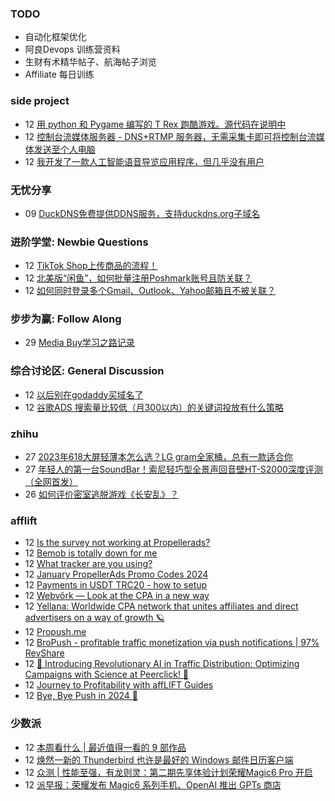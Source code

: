 ### TODO
-  自动化框架优化
-  阿良Devops 训练营资料
-  生财有术精华帖子、航海帖子浏览
-  Affiliate 每日训练

### side project
<!-- sideproject:START -->
-  12 [用 python 和 Pygame 编写的 T Rex 跑酷游戏。源代码在说明中](https://www.youtube.com/watch?v=pZySIXSelCA)
-  12 [控制台流媒体服务器 - DNS+RTMP 服务器，无需采集卡即可将控制台流媒体发送至个人电脑](https://github.com/Aioros/console-streaming-server)
-  12 [我开发了一款人工智能语音导览应用程序，但几乎没有用户](https://www.reddit.com/r/SideProject/comments/18gpp0e/ive_built_an_ai_audio_tour_app_but_have_almost_no/)<!-- sideproject:END -->


### 无忧分享
<!-- ruyo:START -->
-  09 [DuckDNS免费提供DDNS服务，支持duckdns.org子域名](https://51.ruyo.net/18593.html)<!-- ruyo:END -->

### 进阶学堂: Newbie Questions
<!-- advertcn1:START -->
-  12 [TikTok Shop上传商品的流程！](https://www.advertcn.com/thread-113648-1-1.html)
-  12 [北美版“闲鱼”，如何批量注册Poshmark账号且防关联？](https://www.advertcn.com/thread-113645-1-1.html)
-  12 [如何同时登录多个Gmail、Outlook、Yahoo邮箱且不被关联？](https://www.advertcn.com/thread-113644-1-1.html)<!-- advertcn1:END -->

### 步步为赢: Follow Along
<!-- advertcn2:START -->
-  29 [Media Buy学习之路记录](https://www.advertcn.com/thread-113493-1-1.html)<!-- advertcn2:END -->

### 综合讨论区: General Discussion
<!-- advertcn3:START -->
-  12 [以后别在godaddy买域名了](https://www.advertcn.com/thread-113649-1-1.html)
-  12 [谷歌ADS 搜索量比较低（月300以内）的关键词投放有什么策略](https://www.advertcn.com/thread-113642-1-1.html)<!-- advertcn3:END -->


### zhihu
<!-- zhihu:START -->
-  27 [2023年618大屏轻薄本怎么选？LG gram全家桶，总有一款适合你](http://zhuanlan.zhihu.com/p/632641888?utm_campaign=rss&utm_medium=rss&utm_source=rss&utm_content=title)
-  27 [年轻人的第一台SoundBar！索尼轻巧型全景声回音壁HT-S2000深度评测（全网首发）](http://zhuanlan.zhihu.com/p/630990296?utm_campaign=rss&utm_medium=rss&utm_source=rss&utm_content=title)
-  26 [如何评价密室逃脱游戏《长安乱》？](http://www.zhihu.com/question/563950552/answer/3045961312?utm_campaign=rss&utm_medium=rss&utm_source=rss&utm_content=title)<!-- zhihu:END -->

### afflift
<!-- afflift:START -->
-  12 [Is the survey not working at Propellerads?](https://afflift.com/f/threads/is-the-survey-not-working-at-propellerads.12444/)
-  12 [Bemob is totally down for me](https://afflift.com/f/threads/bemob-is-totally-down-for-me.12441/)
-  12 [What tracker are you using?](https://afflift.com/f/threads/what-tracker-are-you-using.11940/)
-  12 [January PropellerAds Promo Codes 2024](https://afflift.com/f/threads/january-propellerads-promo-codes-2024.12417/)
-  12 [Payments in USDT TRC20 - how to setup](https://afflift.com/f/threads/payments-in-usdt-trc20-how-to-setup.12435/)
-  12 [Webvõrk — Look at the CPA in a new way](https://afflift.com/f/threads/webv%C3%B5rk-%E2%80%94-look-at-the-cpa-in-a-new-way.2820/)
-  12 [Yellana: Worldwide CPA network that unites affiliates and direct advertisers on a way of growth 🪐](https://afflift.com/f/threads/yellana-worldwide-cpa-network-that-unites-affiliates-and-direct-advertisers-on-a-way-of-growth-%F0%9F%AA%90.10512/)
-  12 [Propush.me](https://afflift.com/f/threads/propush-me.12367/)
-  12 [BroPush - profitable traffic monetization via push notifications | 97% RevShare](https://afflift.com/f/threads/bropush-profitable-traffic-monetization-via-push-notifications-97-revshare.7840/)
-  12 [🚀 Introducing Revolutionary AI in Traffic Distribution: Optimizing Campaigns with Science at Peerclick! 🚀](https://afflift.com/f/threads/%F0%9F%9A%80-introducing-revolutionary-ai-in-traffic-distribution-optimizing-campaigns-with-science-at-peerclick-%F0%9F%9A%80.12443/)
-  12 [Journey to Profitability with affLIFT Guides](https://afflift.com/f/threads/journey-to-profitability-with-afflift-guides.10148/)
-  12 [Bye, Bye Push in 2024 🫡](https://afflift.com/f/threads/bye-bye-push-in-2024-%F0%9F%AB%A1.12258/)<!-- afflift:END -->

### 少数派
<!-- sspai:START -->
-  12 [本周看什么 | 最近值得一看的 9 部作品](https://sspai.com/post/85779)
-  12 [焕然一新的 Thunderbird 也许是最好的 Windows 邮件日历客户端](https://sspai.com/post/85622)
-  12 [众测 | 性能至强，有龙则灵：第二期先享体验计划荣耀Magic6 Pro 开启](https://sspai.com/post/85765)
-  12 [派早报：荣耀发布 Magic6 系列手机、OpenAI 推出 GPTs 商店](https://sspai.com/post/85764)<!-- sspai:END -->

